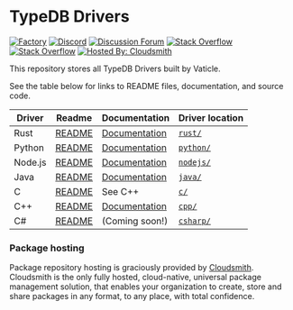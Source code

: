 # TypeDB Drivers

[![Factory](https://factory.vaticle.com/api/status/vaticle/typedb-driver/badge.svg)](https://factory.vaticle.com/vaticle/typedb-driver)
[![Discord](https://img.shields.io/discord/665254494820368395?color=7389D8&label=chat&logo=discord&logoColor=ffffff)](https://vaticle.com/discord)
[![Discussion Forum](https://img.shields.io/discourse/https/forum.typedb.com/topics.svg)](https://forum.typedb.com)
[![Stack Overflow](https://img.shields.io/badge/stackoverflow-typedb-796de3.svg)](https://stackoverflow.com/questions/tagged/typedb)
[![Stack Overflow](https://img.shields.io/badge/stackoverflow-typeql-3dce8c.svg)](https://stackoverflow.com/questions/tagged/typeql)
[![Hosted By: Cloudsmith](https://img.shields.io/badge/OSS%20hosting%20by-cloudsmith-blue?logo=cloudsmith&style=flat)](https://cloudsmith.com)

This repository stores all TypeDB Drivers built by Vaticle.

See the table below for links to README files, documentation, and source code.

| Driver  | Readme                                                                               | Documentation                                                    | Driver location                                                               |
|---------|--------------------------------------------------------------------------------------|------------------------------------------------------------------|-------------------------------------------------------------------------------|
| Rust    | [README](https://github.com/vaticle/typedb-driver/tree/development/rust/README.md)   | [Documentation](https://typedb.com/docs/drivers/rust/overview)   | [`rust/`](https://github.com/vaticle/typedb-driver/tree/development/rust)     |
| Python  | [README](https://github.com/vaticle/typedb-driver/tree/development/python/README.md) | [Documentation](https://typedb.com/docs/drivers/python/overview) | [`python/`](https://github.com/vaticle/typedb-driver/tree/development/python) |
| Node.js | [README](https://github.com/vaticle/typedb-driver/tree/development/nodejs/README.md) | [Documentation](https://typedb.com/docs/drivers/nodejs/overview) | [`nodejs/`](https://github.com/vaticle/typedb-driver/tree/development/nodejs) |
| Java    | [README](https://github.com/vaticle/typedb-driver/tree/development/java/README.md)   | [Documentation](https://typedb.com/docs/drivers/java/overview)   | [`java/`](https://github.com/vaticle/typedb-driver/tree/development/java)     |
| C       | [README](https://github.com/vaticle/typedb-driver/tree/development/c/README.md)      | See C++                                                          | [`c/`](https://github.com/vaticle/typedb-driver/tree/development/c)           |
| C++     | [README](https://github.com/vaticle/typedb-driver/tree/development/cpp/README.md)    | [Documentation](https://typedb.com/docs/drivers/cpp/overview)    | [`cpp/`](https://github.com/vaticle/typedb-driver/tree/development/cpp)       |
| C#      | [README](https://github.com/vaticle/typedb-driver/tree/development/csharp/README.md) | (Coming soon!)                                                   | [`csharp/`](https://github.com/vaticle/typedb-driver/tree/development/csharp) |

### Package hosting

Package repository hosting is graciously provided by  [Cloudsmith](https://cloudsmith.com).
Cloudsmith is the only fully hosted, cloud-native, universal package management solution, that
enables your organization to create, store and share packages in any format, to any place, with total
confidence.
